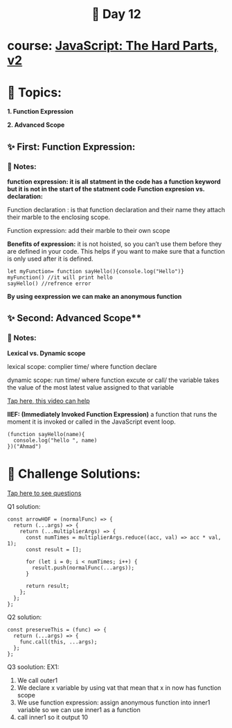 <h1 align="center">🚀 Day 12 </h1>

# course: [JavaScript: The Hard Parts, v2](https://frontendmasters.com/courses/javascript-hard-parts-v2/)

# 🔎 Topics:
**1. Function Expression**

**2. Advanced Scope**

## ✨️ First: Function Expression:

### 📝 Notes:
**function expression: it is all statment in the code has a function keyword but it is not in the start of the statment code** 
**Function expresion vs. declaration:**

Function declaration : is that function declaration and their name they attach their marble to the enclosing scope.

Function expression: add their marble to their own scope

**Benefits of expression:** it is not hoisted, so you can’t use them before they are defined in your code. This helps if you want to make sure that a function is only used after it is defined.
```
let myFunction= function sayHello(){console.log("Hello")}
myFunction() //it will print hello
sayHello() //refrence error
```
**By using eexpression we can make an anonymous function**

## ✨️ Second: Advanced Scope**
### 📝 Notes:
**Lexical vs. Dynamic scope**

lexical scope: complier time/ where function declare 

dynamic scope: run time/ where function excute or call/  the variable takes the value of the most latest value assigned to that variable 

[Tap here, this video can help](https://www.youtube.com/watch?v=BwxbW6csvNQ)

**IIEF: (Immediately Invoked Function Expression)** a function that runs the moment it is invoked or called in the JavaScript event loop.
```
(function sayHello(name){
  console.log("hello ", name)
})("Ahmad")
```

# 💪 Challenge Solutions:
[Tap here to see questions](https://github.com/orjwan-alrajaby/gsg-expressjs-backend-training-2023/blob/main/learning-sprint-1/week3-day3-tasks/tasks.md)

Q1 solution:
```
const arrowHOF = (normalFunc) => {
  return (...args) => {
    return (...multiplierArgs) => {
      const numTimes = multiplierArgs.reduce((acc, val) => acc * val, 1);
      const result = [];

      for (let i = 0; i < numTimes; i++) {
        result.push(normalFunc(...args));
      }

      return result;
    };
  };
};
```

Q2 solution:
```
const preserveThis = (func) => {
  return (...args) => {
    func.call(this, ...args);
  };
};
```

Q3 soolution:
EX1: 
1. We call outer1
2. We declare x variable by using vat that mean that x in now has function scope  
3. We use function expression: assign anonymous function into inner1 variable so we can use inner1 as a function
4. call inner1 so it output 10 

